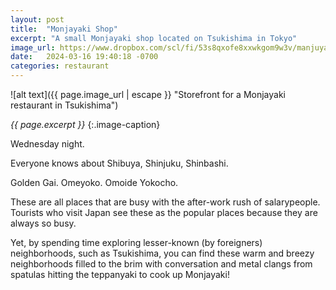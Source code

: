```yaml
---
layout: post
title:  "Monjayaki Shop"
excerpt: "A small Monjayaki shop located on Tsukishima in Tokyo"
image_url: https://www.dropbox.com/scl/fi/53s8qxofe8xxwkgom9w3v/manjuyaki_storefront.jpg?rlkey=ey1gixjry4qr0oz3az82shgh9&raw=1
date:   2024-03-16 19:40:18 -0700
categories: restaurant
---
```


![alt text]({{ page.image_url | escape }} "Storefront for a Monjayaki restaurant in Tsukishima")

*{{ page.excerpt }}*
{:.image-caption}

Wednesday night.

Everyone knows about Shibuya, Shinjuku, Shinbashi.

Golden Gai. Omeyoko. Omoide Yokocho.

These are all places that are busy with the after-work rush of salarypeople. Tourists who visit Japan see these as the popular places because they are always so busy.

Yet, by spending time exploring lesser-known (by foreigners) neighborhoods, such as Tsukishima, you can find these warm and breezy neighborhoods filled to the brim with conversation and metal clangs from spatulas hitting the teppanyaki to cook up Monjayaki!